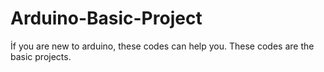 # Arduino-Basic-Project
İf you are new to arduino, these codes can help you. These codes are the basic projects.
